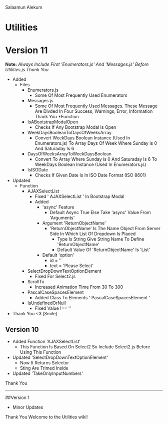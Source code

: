 Salaamun Alekum

# Utilities
# Version 11
**Note:** *Always Include First 'Enumerators.js' And 'Messages.js' Before Utilities.js Thank You*
* Added
	* Files
		* Enumerators.js
			* Some Of Most Frequently Used Enumerators
		* Messages.js
			* Some Of Most Frequently Used Messages. These Message Are Divded In Four Success, Warnings, Error, Information Thank You
	*Function 
		* IsABootstrapModalOpen
			* Checks If Any Bootstrap Modal Is Open
		* WeekDaysBooleanToDaysOfWeeksArray
			* Convert WeekDays Boolean Instance (Used In Enumerators.js) To Array Days Of Week Where Sunday is 0 And Saturaday Is 6
		* DaysOfWeeksArrayToWeekDaysBoolean
			* Convert To Array Where Sunday is 0 And Saturaday Is 6 To WeekDays Boolean Instance (Used In Enumerators.js)
		* IsISODate
			* Checks If Given Date Is In ISO Date Format (ISO 8601) 
* Updated 
	* Function
		* AJAXSelectList
			* Fixed ' AJAXSelectList ' In Bootstrap Modal 
			* Added
				* 'async' Feature
					* Default Async True Else Take 'async' Value From 'Arguments'
				* Argument 'ReturnObjectName' 
					* 'ReturnObjectName' Is The Name Object From Server Side In Which List Of Dropdown Is Placed 
						* Type Is String Give String Name To Define 'ReturnObjectName'
						* Default Value Of 'ReturnObjectName' Is 'List'
				* Default 'option' 
					* id = ''
					* text = 'Please Select'
		* SelectDropDownTextOptionElement
			* Fixed For Select2.js
		* ScrollTo
			* Increased Animation Time From 30 To 300
		* PascalCaseSpacesElement
			* Added Class To Elements ' PascalCaseSpacesElement '
		* IsUndefinedOrNull
			* Fixed Value !== ''
* Thank You <3 [Smile]


## Version 10
* Added Function 'AJAXSelectList'
   * This Function Is Based On Select2 So Include Select2.js Before Using This Function
* Updated 'SelectDropDownTextOptionElement'
   * Now It Returns Selector
   * Sting Are Trimed Inside 
* Updated 'TakeOnlyInputNumbers'

Thank You

***


##Version 1
* Minor Updates

Thank You
Welcome to the Utilities wiki!
